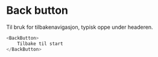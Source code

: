 # Back button

Til bruk for tilbakenavigasjon, typisk oppe under headeren.

```js
<BackButton>
    Tilbake til start
</BackButton>
```
